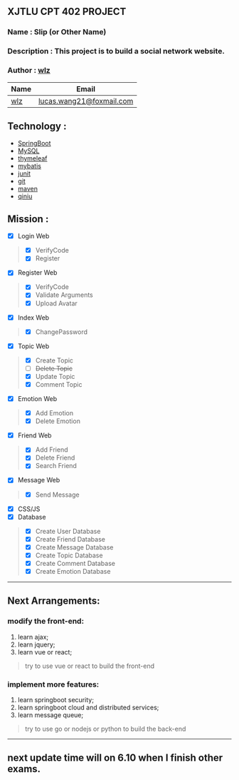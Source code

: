## XJTLU CPT 402 PROJECT

### Name : Slip (or Other Name)

### Description : This project is to build a social network website.

### Author : [wlz](https://www.github.com/wanglz111)
| Name | Email |
| ---- | ----- |
| [wlz](https://www.github.com/wanglz111) | [lucas.wang21@foxmail.com](mailto:lucas.wang21@foxmail.com) |




## Technology :
- [SpringBoot](https://spring.io/projects/spring-boot)
- [MySQL](https://www.mysql.com/)
- [thymeleaf](https://www.thymeleaf.org/)
- [mybatis](https://www.mybatis.org/)
- [junit](https://junit.org/)
- [git](https://git-scm.com/)
- [maven](https://maven.apache.org/)
- [qiniu](https://www.qiniu.com/)


## Mission :
- [x] Login Web
> - [x] VerifyCode
> - [x] Register
- [x] Register Web
> - [x] VerifyCode
> - [x] Validate Arguments
> - [x] Upload Avatar
- [x] Index Web
> - [x] ChangePassword
- [x] Topic Web
> - [x] Create Topic
> - [ ] ~~Delete Topic~~
> - [x] Update Topic
> - [x] Comment Topic
- [x] Emotion Web
> - [x] Add Emotion
> - [x] Delete Emotion
- [x] Friend Web
> - [x] Add Friend
> - [x] Delete Friend
> - [x] Search Friend
- [x] Message Web
> - [x] Send Message
- [x] CSS/JS
- [x] Database
> - [x] Create User Database
> - [x] Create Friend Database
> - [x] Create Message Database
> - [x] Create Topic Database
> - [x] Create Comment Database
> - [x] Create Emotion Database

---

## Next Arrangements:

### modify the front-end:

1. learn ajax;
2. learn jquery;
3. learn vue or react;
> try to use vue or react to build the front-end

### implement more features:

1. learn springboot security;
2. learn springboot cloud and distributed services;
3. learn message queue;

> try to use go or nodejs or python to build the back-end

---

## next update time will on 6.10 when I finish other exams.
